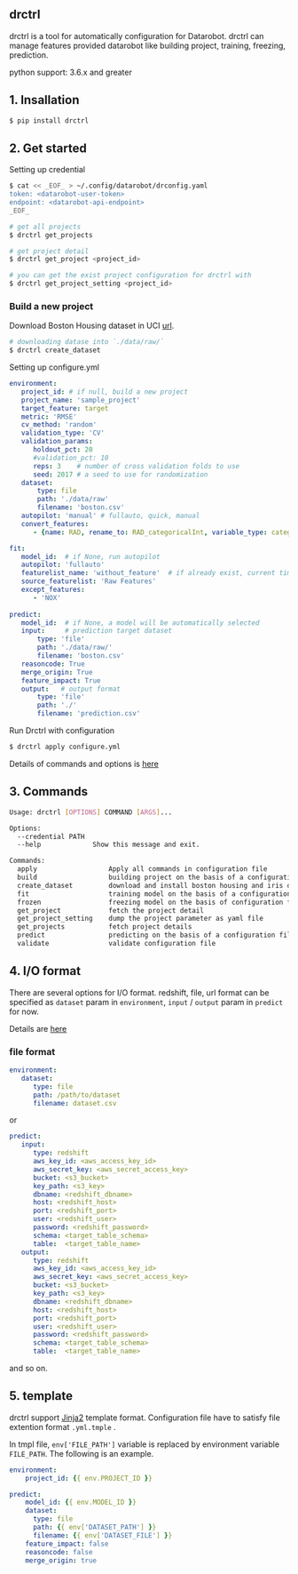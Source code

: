 ## drctrl

drctrl is a tool for automatically configuration for Datarobot. drctrl can manage features provided datarobot like building project, training, freezing, prediction.

python support:	3.6.x and greater

## 1. Insallation

```bash
$ pip install drctrl
```

## 2. Get started

Setting up credential

```bash
$ cat << _EOF_ > ~/.config/datarobot/drconfig.yaml
token: <datarobot-user-token>
endpoint: <datarobot-api-endpoint>
_EOF_

# get all projects
$ drctrl get_projects

# get project detail
$ drctrl get_project <project_id>

# you can get the exist project configuration for drctrl with
$ drctrl get_project_setting <project_id>
```

### Build a new project

Download Boston Housing dataset in UCI [url](https://archive.ics.uci.edu/ml/machine-learning-databases/housing/Index).

```bash
# downloading datase into `./data/raw/`
$ drctrl create_dataset
```

Setting up configure.yml

```yaml
environment:
   project_id: # if null, build a new project
   project_name: 'sample_project'
   target_feature: target
   metric: 'RMSE' 
   cv_method: 'random'
   validation_type: 'CV' 
   validation_params:
      holdout_pct: 20
      #validation_pct: 10
      reps: 3    # number of cross validation folds to use
      seed: 2017 # a seed to use for randomization
   dataset:
       type: file
       path: './data/raw'
       filename: 'boston.csv'
   autopilot: 'manual' # fullauto, quick, manual
   convert_features:
      - {name: RAD, rename_to: RAD_categoricalInt, variable_type: categoricalInt}

fit:
   model_id:  # if None, run autopilot
   autopilot: 'fullauto'
   featurelist_name: 'without_feature'  # if already exist, current time string will be used
   source_featurelist: 'Raw Features'
   except_features:
      - 'NOX'
      
predict:
   model_id:  # if None, a model will be automatically selected 
   input:     # prediction target dataset
       type: 'file'
       path: './data/raw/'
       filename: 'boston.csv'
   reasoncode: True
   merge_origin: True 
   feature_impact: True
   output:   # output format
       type: 'file'
       path: './'
       filename: 'prediction.csv'
```

Run Drctrl with configuration

```bash
$ drctrl apply configure.yml
```

Details of commands and options is [here](docs/options.md)

## 3. Commands

```bash
Usage: drctrl [OPTIONS] COMMAND [ARGS]...

Options:
  --credential PATH
  --help             Show this message and exit.

Commands:
  apply                  Apply all commands in configuration file
  build                  building project on the basis of a configuration file
  create_dataset         download and install boston housing and iris dataset
  fit                    training model on the basis of a configuration file
  frozen                 freezing model on the basis of configuration file
  get_project            fetch the project detail
  get_project_setting    dump the project parameter as yaml file
  get_projects           fetch project details
  predict                predicting on the basis of a configuration file
  validate               validate configuration file
```


## 4. I/O format

There are several options for I/O format. redshift, file, url format can be specified as `dataset` param in `environment`, `input` / `output` param in `predict` for now.

Details are [here](docs/iotype.md)

### file format

```yaml
environment:
   dataset:
      type: file
      path: /path/to/dataset
      filename: dataset.csv
```

or 

```yaml
predict:
   input:
      type: redshift
      aws_key_id: <aws_access_key_id>
      aws_secret_key: <aws_secret_access_key>
      bucket: <s3_bucket>
      key_path: <s3_key>
      dbname: <redshift_dbname>
      host: <redshift_host>
      port: <redshift_port>
      user: <redshift_user>
      password: <redshift_password>
      schema: <target_table_schema>
      table:  <target_table_name>
   output:
      type: redshift
      aws_key_id: <aws_access_key_id>
      aws_secret_key: <aws_secret_access_key>
      bucket: <s3_bucket>
      key_path: <s3_key>
      dbname: <redshift_dbname>
      host: <redshift_host>
      port: <redshift_port>
      user: <redshift_user>
      password: <redshift_password>
      schema: <target_table_schema>
      table:  <target_table_name>
```

and so on.

## 5. template

drctrl support [Jinja2](https://github.com/pallets/jinja/tree/master/jinja2) template format. Configuration file have to satisfy file extention format `.yml.tmple` .

In tmpl file, `env['FILE_PATH']` variable is replaced by environment variable `FILE_PATH`.
The following is an example.

```yaml
environment:
    project_id: {{ env.PROJECT_ID }}

predict:
    model_id: {{ env.MODEL_ID }}
    dataset:
      type: file
      path: {{ env['DATASET_PATH'] }}
      filename: {{ env['DATASET_FILE'] }}
    feature_impact: false
    reasoncode: false
    merge_origin: true
```
